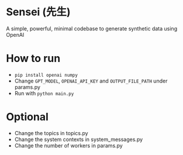 # Sensei (先生)
A simple, powerful, minimal codebase to generate synthetic data using OpenAI

# How to run

- `pip install openai numpy`
- Change `GPT_MODEL`, `OPENAI_API_KEY` and `OUTPUT_FILE_PATH` under params.py
- Run with `python main.py`

# Optional

- Change the topics in topics.py
- Change the system contexts in system_messages.py
- Change the number of workers in params.py
